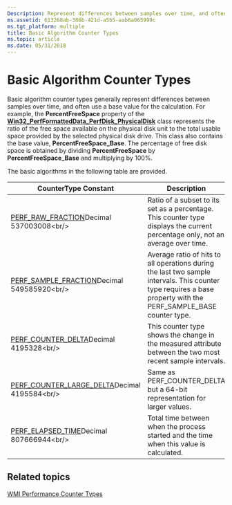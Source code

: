 ```yaml
---
Description: Represent differences between samples over time, and often use a base value for the calculation.
ms.assetid: 613268ab-386b-421d-a5b5-aab6a065999c
ms.tgt_platform: multiple
title: Basic Algorithm Counter Types
ms.topic: article
ms.date: 05/31/2018
---
```


# Basic Algorithm Counter Types

Basic algorithm counter types generally represent differences between samples over time, and often use a base value for the calculation. For example, the **PercentFreeSpace** property of the [**Win32\_PerfFormattedData\_PerfDisk\_PhysicalDisk**](https://docs.microsoft.com/windows/desktop/WmiSdk/retrieving-raw-and-formatted-performance-data) class represents the ratio of the free space available on the physical disk unit to the total usable space provided by the selected physical disk drive. This class also contains the base value, **PercentFreeSpace\_Base**. The percentage of free disk space is obtained by dividing **PercentFreeSpace** by **PercentFreeSpace\_Base** and multiplying by 100%.

The basic algorithms in the following table are provided.



| CounterType Constant                                                                                    | Description                                                                                                                                                        |
|---------------------------------------------------------------------------------------------------------|--------------------------------------------------------------------------------------------------------------------------------------------------------------------|
| [PERF\_RAW\_FRACTION](https://technet.microsoft.com/library/cc785636(WS.10).aspx)Decimal 537003008<br/>       | Ratio of a subset to its set as a percentage. This counter type displays the current percentage only, not an average over time.                                    |
| [PERF\_SAMPLE\_FRACTION](https://technet.microsoft.com/library/cc785636(WS.10).aspx)Decimal 549585920<br/>    | Average ratio of hits to all operations during the last two sample intervals. This counter type requires a base property with the PERF\_SAMPLE\_BASE counter type. |
| [PERF\_COUNTER\_DELTA](https://technet.microsoft.com/library/cc785636(WS.10).aspx)Decimal 4195328<br/>        | This counter type shows the change in the measured attribute between the two most recent sample intervals.                                                         |
| [PERF\_COUNTER\_LARGE\_DELTA](https://technet.microsoft.com/library/cc785636(WS.10).aspx)Decimal 4195584<br/> | Same as PERF\_COUNTER\_DELTA but a 64-bit representation for larger values.                                                                                        |
| [PERF\_ELAPSED\_TIME](https://technet.microsoft.com/library/cc785636(WS.10).aspx)Decimal 807666944<br/>       | Total time between when the process started and the time when this value is calculated.                                                                            |



 

## Related topics

<dl> <dt>

[WMI Performance Counter Types](wmi-performance-counter-types.md)
</dt> </dl>

 

 




